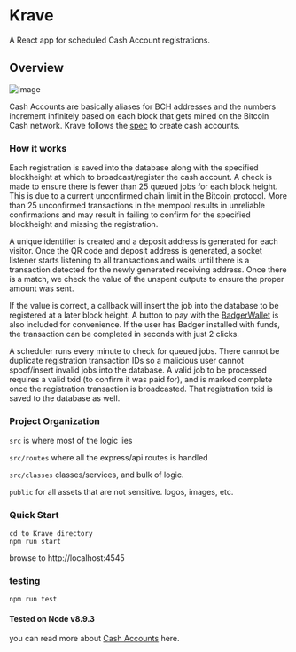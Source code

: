 # Krave

A React app for scheduled Cash Account registrations.

## Overview

![image](https://user-images.githubusercontent.com/5941389/50789351-d4f56580-1270-11e9-82f8-e535c1dcb63e.png)

Cash Accounts are basically aliases for BCH addresses and the numbers increment
infinitely based on each block that gets mined on the Bitcoin Cash network.
Krave follows the
[spec](https://gitlab.com/cash-accounts/specification/blob/master/SPECIFICATION.md)
to create cash accounts.

### How it works

Each registration is saved into the database along with the specified
blockheight at which to broadcast/register the cash account. A check is made to
ensure there is fewer than 25 queued jobs for each block height. This is due to
a current unconfirmed chain limit in the Bitcoin protocol. More than 25
unconfirmed transactions in the mempool results in unreliable confirmations and
may result in failing to confirm for the specified blockheight and missing the
registration.

A unique identifier is created and a deposit address is generated for each
visitor. Once the QR code and deposit address is generated, a socket listener
starts listening to all transactions and waits until there is a transaction
detected for the newly generated receiving address. Once there is a match, we
check the value of the unspent outputs to ensure the proper amount was sent.

If the value is correct, a callback will insert the job into the database to be
registered at a later block height. A button to pay with the
[BadgerWallet](https://badgerwallet.cash/) is also included for convenience. If
the user has Badger installed with funds, the transaction can be completed in
seconds with just 2 clicks.

A scheduler runs every minute to check for queued jobs. There cannot be
duplicate registration transaction IDs so a malicious user cannot spoof/insert
invalid jobs into the database. A valid job to be processed requires a valid
txid (to confirm it was paid for), and is marked complete once the registration
transaction is broadcasted. That registration txid is saved to the database as
well.

### Project Organization

`src` is where most of the logic lies

`src/routes` where all the express/api routes is handled

`src/classes` classes/services, and bulk of logic.

`public` for all assets that are not sensitive. logos, images, etc.

### Quick Start

```
cd to Krave directory
npm run start
```

browse to http://localhost:4545

### testing

```
npm run test
```

#### Tested on Node v8.9.3

you can read more about [Cash Accounts](https://www.cashaccount.info) here.
